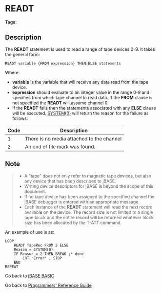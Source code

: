 # READT

<PageHeader />

**Tags:**
<badge text='tape devices' vertical='middle' />

## Description

The **READT** statement is used to read a range of tape devices 0-9. It takes the general form:

```
READT variable {FROM expression} THEN|ELSE statements
```

Where:

- **variable** is the variable that will receive any data read from the tape device.
- **expression** should evaluate to an integer value in the range 0-9 and specifies from which tape channel to read data. If the **FROM** clause is not specified the **READT** will assume channel 0.
- If the **READT** fails then the statements associated with any **ELSE** clause will be executed. [SYSTEM(0)](./../system-functions) will return the reason for the failure as follows:

| Code |  Description |
| --- | --- |
| 1 | There is no media attached to the channel |
| 2 | An end of file mark was found. |

## Note

> - A "tape" does not only refer to magnetic tape devices, but also any device that has been described to jBASE.
> - Writing device descriptors for jBASE is beyond the scope of this document.
> - If no tape device has been assigned to the specified channel the jBASE debugger is entered with an appropriate message.
> - Each instance of the **READT** statement will read the next record available on the device. The record size is not limited to a single tape block and the entire record will be returned whatever block size has been allocated by the T-ATT command.

An example of use is as:

```
LOOP
    READT TapeRec FROM 5 ELSE
    Reason = SYSTEM(0)
    IF Reason = 2 THEN BREAK ;* done
        CRT "Error" ; STOP
    END
REPEAT
```

Go back to [jBASE BASIC](./../README.md)

Go back to [Programmers' Reference Guide](./../../reference-guides/jbc/README.md)

<PageFooter />
